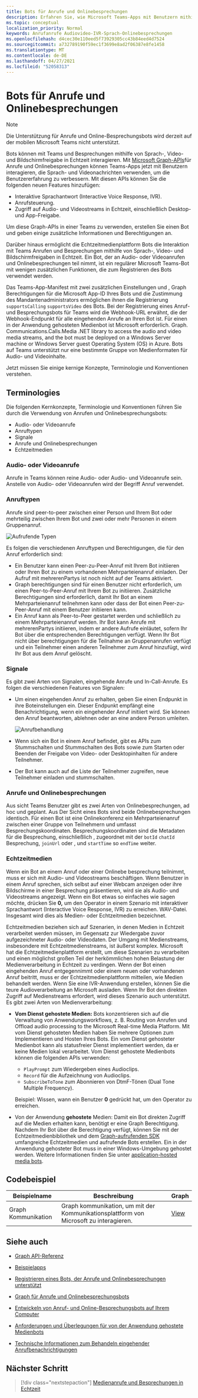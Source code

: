 ```yaml
---
title: Bots für Anrufe und Onlinebesprechungen
description: Erfahren Sie, wie Microsoft Teams-Apps mit Benutzern mithilfe von Sprach- und Videonachrichten mithilfe von Microsoft Graph-APIs für Anrufe und Onlinebesprechungen interagieren können.
ms.topic: conceptual
localization_priority: Normal
keywords: Anrufanrufe Audiovideo-IVR-Sprach-Onlinebesprechungen
ms.openlocfilehash: d4cec30e110eed5f73929305cc43b84eed4d7524
ms.sourcegitcommit: a732789190f59ec1f3699e8ad2f06387e8fe1458
ms.translationtype: MT
ms.contentlocale: de-DE
ms.lasthandoff: 04/27/2021
ms.locfileid: "52058313"
---
```

# <a name="calls-and-online-meetings-bots"></a>Bots für Anrufe und Onlinebesprechungen

> [!NOTE]
> Die Unterstützung für Anrufe und Online-Besprechungsbots wird derzeit auf der mobilen Microsoft Teams nicht unterstützt.

Bots können mit Teams und Besprechungen mithilfe von Sprach-, Video- und Bildschirmfreigabe in Echtzeit interagieren. Mit [Microsoft Graph-APIs](/graph/api/resources/communications-api-overview?view=graph-rest-beta&preserve-view=true)für Anrufe und Onlinebesprechungen können Teams-Apps jetzt mit Benutzern interagieren, die Sprach- und Videonachrichten verwenden, um die Benutzererfahrung zu verbessern. Mit diesen APIs können Sie die folgenden neuen Features hinzufügen:

* Interaktive Sprachantwort (Interactive Voice Response, IVR).
* Anrufsteuerung.
* Zugriff auf Audio- und Videostreams in Echtzeit, einschließlich Desktop- und App-Freigabe.

Um diese Graph-APIs in einer Teams zu verwenden, erstellen Sie einen Bot und geben einige zusätzliche Informationen und Berechtigungen an.

Darüber hinaus ermöglicht die Echtzeitmedienplattform Bots die Interaktion mit Teams Anrufen und Besprechungen mithilfe von Sprach-, Video- und Bildschirmfreigaben in Echtzeit. Ein Bot, der an Audio- oder Videoanrufen und Onlinebesprechungen teil nimmt, ist ein regulärer Microsoft Teams-Bot mit wenigen zusätzlichen Funktionen, die zum Registrieren des Bots verwendet werden.

Das Teams-App-Manifest mit zwei zusätzlichen Einstellungen und , Graph Berechtigungen für die Microsoft App-ID Ihres Bots und die Zustimmung des Mandantenadministrators ermöglichen ihnen die Registrierung `supportsCalling` `supportsVideo` des Bots. Bei der Registrierung eines Anruf- und Besprechungsbots für Teams wird die Webhook-URL erwähnt, die der Webhook-Endpunkt für alle eingehenden Anrufe an Ihren Bot ist. Für einen in der Anwendung gehosteten Medienbot ist Microsoft erforderlich. Graph. Communications.Calls.Media .NET library to access the audio and video media streams, and the bot must be deployed on a Windows Server machine or Windows Server guest Operating System (OS) in Azure. Bots auf Teams unterstützt nur eine bestimmte Gruppe von Medienformaten für Audio- und Videoinhalte.

Jetzt müssen Sie einige kernige Konzepte, Terminologie und Konventionen verstehen.

## <a name="terminologies"></a>Terminologies

Die folgenden Kernkonzepte, Terminologie und Konventionen führen Sie durch die Verwendung von Anrufen und Onlinebesprechungsbots:

* Audio- oder Videoanrufe
* Anruftypen
* Signale
* Anrufe und Onlinebesprechungen
* Echtzeitmedien

### <a name="audio-or-video-calls"></a>Audio- oder Videoanrufe

Anrufe in Teams können reine Audio- oder Audio- und Videoanrufe sein. Anstelle von Audio- oder Videoanrufen wird der Begriff Anruf verwendet.

### <a name="call-types"></a>Anruftypen

Anrufe sind peer-to-peer zwischen einer Person und Ihrem Bot oder mehrteilig zwischen Ihrem Bot und zwei oder mehr Personen in einem Gruppenanruf.

![Aufrufende Typen](~/assets/images/calls-and-meetings/call-types.png)

Es folgen die verschiedenen Anruftypen und Berechtigungen, die für den Anruf erforderlich sind:

* Ein Benutzer kann einen Peer-zu-Peer-Anruf mit Ihrem Bot initiieren oder Ihren Bot zu einem vorhandenen Mehrparteienanruf einladen. Der Aufruf mit mehrerenPartys ist noch nicht auf der Teams aktiviert.
* Graph berechtigungen sind für einen Benutzer nicht erforderlich, um einen Peer-to-Peer-Anruf mit Ihrem Bot zu initiieren. Zusätzliche Berechtigungen sind erforderlich, damit Ihr Bot an einem Mehrparteienanruf teilnehmen kann oder dass der Bot einen Peer-zu-Peer-Anruf mit einem Benutzer initiieren kann.
* Ein Anruf kann als Peer-to-Peer gestartet werden und schließlich zu einem Mehrparteienanruf werden. Ihr Bot kann Anrufe mit mehrerenPartys initiieren, indem er andere Aufrufe einläutet, sofern Ihr Bot über die entsprechenden Berechtigungen verfügt. Wenn Ihr Bot nicht über berechtigungen für die Teilnahme an Gruppenanrufen verfügt und ein Teilnehmer einen anderen Teilnehmer zum Anruf hinzufügt, wird Ihr Bot aus dem Anruf gelöscht.

### <a name="signals"></a>Signale

Es gibt zwei Arten von Signalen, eingehende Anrufe und In-Call-Anrufe. Es folgen die verschiedenen Features von Signalen:

* Um einen eingehenden Anruf zu erhalten, geben Sie einen Endpunkt in ihre Boteinstellungen ein. Dieser Endpunkt empfängt eine Benachrichtigung, wenn ein eingehender Anruf initiiert wird. Sie können den Anruf beantworten, ablehnen oder an eine andere Person umleiten.

    ![Anrufbehandlung](~/assets/images/calls-and-meetings/call-handling.png)

* Wenn sich ein Bot in einem Anruf befindet, gibt es APIs zum Stummschalten und Stummschalten des Bots sowie zum Starten oder Beenden der Freigabe von Video- oder Desktopinhalten für andere Teilnehmer.
* Der Bot kann auch auf die Liste der Teilnehmer zugreifen, neue Teilnehmer einladen und stummschalten.

### <a name="calls-and-online-meetings"></a>Anrufe und Onlinebesprechungen

Aus sicht Teams Benutzer gibt es zwei Arten von Onlinebesprechungen, ad hoc und geplant. Aus Der Sicht eines Bots sind beide Onlinebesprechungen identisch. Für einen Bot ist eine Onlinekonferenz ein Mehrparteienanruf zwischen einer Gruppe von Teilnehmern und umfasst Besprechungskoordinaten. Besprechungskoordinaten sind die Metadaten für die Besprechung, einschließlich , zugeordnet mit der `botId` `chatId` Besprechung, `joinUrl` oder , und `startTime` so `endTime` weiter.

### <a name="real-time-media"></a>Echtzeitmedien

Wenn ein Bot an einem Anruf oder einer Onlinebe besprechung teilnimmt, muss er sich mit Audio- und Videostreams beschäftigen. Wenn Benutzer in einem Anruf sprechen, sich selbst auf einer Webcam anzeigen oder ihre Bildschirme in einer Besprechung präsentieren, wird sie als Audio- und Videostreams angezeigt. Wenn ein Bot etwas so einfaches wie sagen möchte, drücken Sie **0,** um den Operator in einem Szenario mit interaktiver Sprachantwort (Interactive Voice Response, IVR) zu erreichen. WAV-Datei. Insgesamt wird dies als Medien- oder Echtzeitmedien bezeichnet.

Echtzeitmedien beziehen sich auf Szenarien, in denen Medien in Echtzeit verarbeitet werden müssen, im Gegensatz zur Wiedergabe zuvor aufgezeichneter Audio- oder Videodaten. Der Umgang mit Medienstreams, insbesondere mit Echtzeitmedienstreams, ist äußerst komplex. Microsoft hat die Echtzeitmedienplattform erstellt, um diese Szenarien zu verarbeiten und einen möglichst großen Teil der herkömmlichen hohen Belastung der Medienverarbeitung in Echtzeit zu verdingen. Wenn der Bot einen eingehenden Anruf entgegennimmt oder einem neuen oder vorhandenen Anruf beitritt, muss er der Echtzeitmedienplattform mitteilen, wie Medien behandelt werden. Wenn Sie eine IVR-Anwendung erstellen, können Sie die teure Audioverarbeitung an Microsoft ausladen. Wenn Ihr Bot den direkten Zugriff auf Medienstreams erfordert, wird dieses Szenario auch unterstützt. Es gibt zwei Arten von Medienverarbeitung:

* **Vom Dienst gehostete Medien:** Bots konzentrieren sich auf die Verwaltung von Anwendungsworkflows, z. B. Routing von Anrufen und Offload audio processing to the Microsoft Real-time Media Platform. Mit vom Dienst gehosteten Medien haben Sie mehrere Optionen zum Implementieren und Hosten Ihres Bots. Ein vom Dienst gehosteter Medienbot kann als statusfreier Dienst implementiert werden, da er keine Medien lokal verarbeitet. Vom Dienst gehostete Medienbots können die folgenden APIs verwenden:

    * `PlayPrompt` zum Wiedergeben eines Audioclips.
    * `Record` für die Aufzeichnung von Audioclips.
    * `SubscribeToTone` zum Abonnieren von DtmF-Tönen (Dual Tone Multiple Frequency).

    Beispiel: Wissen, wann ein Benutzer **0** gedrückt hat, um den Operator zu erreichen.

* Von der Anwendung **gehostete** Medien: Damit ein Bot direkten Zugriff auf die Medien erhalten kann, benötigt er eine Graph Berechtigung. Nachdem Ihr Bot über [](https://www.nuget.org/packages/Microsoft.Graph.Communications.Calls.Media/)die Berechtigung verfügt, können Sie mit der Echtzeitmedienbibliothek und dem [Graph-aufrufenden SDK](https://microsoftgraph.github.io/microsoft-graph-comms-samples/docs/articles/index.html#graph-calling-sdk-and-stateful-client-builder) umfangreiche Echtzeitmedien und aufrufende Bots erstellen. Ein in der Anwendung gehosteter Bot muss in einer Windows-Umgebung gehostet werden. Weitere Informationen finden Sie unter [application-hosted media bots](./requirements-considerations-application-hosted-media-bots.md).

## <a name="code-sample"></a>Codebeispiel

| **Beispielname** | **Beschreibung** | **Graph** |
|---------------|----------|--------|
| Graph Kommunikation | Graph kommunikation, um mit der Kommunikationsplattform von Microsoft zu interagieren. | [View](https://github.com/microsoftgraph/microsoft-graph-comms-samples) |

## <a name="see-also"></a>Siehe auch

- [Graph API-Referenz](/graph/api/resources/communications-api-overview?view=graph-rest-beta&preserve-view=true)

- [Beispielapps](https://github.com/microsoftgraph/microsoft-graph-comms-samples)

- [Registrieren eines Bots, der Anrufe und Onlinebesprechungen unterstützt](./registering-calling-bot.md)

- [Graph für Anrufe und Onlinebesprechungsbots](./registering-calling-bot.md#add-graph-permissions)

- [Entwickeln von Anruf- und Online-Besprechungsbots auf Ihrem Computer](./debugging-local-testing-calling-meeting-bots.md)

- [Anforderungen und Überlegungen für von der Anwendung gehostete Medienbots](./requirements-considerations-application-hosted-media-bots.md)

- [Technische Informationen zum Behandeln eingehender Anrufbenachrichtigungen](./call-notifications.md)

## <a name="next-step"></a>Nächster Schritt

> [!div class="nextstepaction"]
> [Medienanrufe und Besprechungen in Echtzeit](~/bots/calls-and-meetings/real-time-media-concepts.md)
